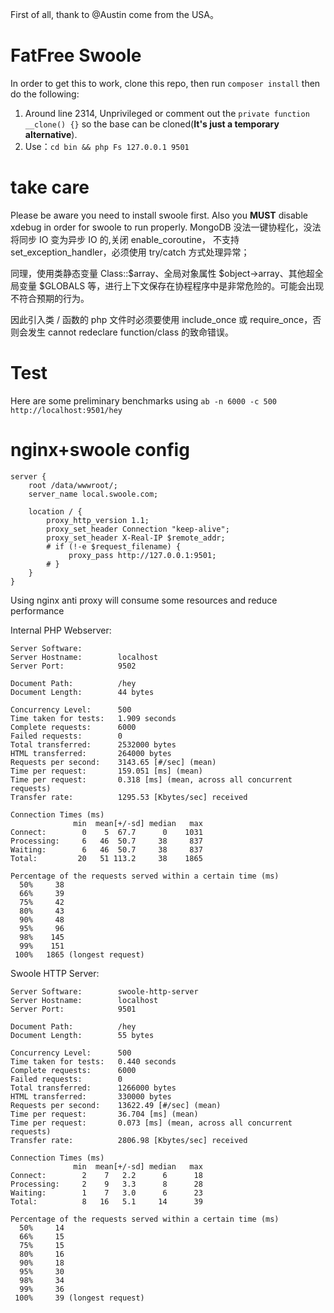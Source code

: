 First of all, thank to @Austin come from the USA。
# FatFree Swoole

In order to get this to work, clone this repo, then run `composer install` then do the following:
1. Around line 2314, Unprivileged or comment out the `private function __clone() {}` so the base can be cloned(**It's just a temporary alternative**).
2. Use：`cd bin && php Fs 127.0.0.1 9501`

# take care
Please be aware you need to install swoole first. Also you **MUST** disable xdebug in order for swoole to run properly.
MongoDB 没法一键协程化，没法将同步 IO 变为异步 IO 的,关闭 enable_coroutine，
不支持 set_exception_handler，必须使用 try/catch 方式处理异常；

同理，使用类静态变量 Class::$array、全局对象属性 $object->array、其他超全局变量 $GLOBALS 等，进行上下文保存在协程程序中是非常危险的。可能会出现不符合预期的行为。

因此引入类 / 函数的 php 文件时必须要使用 include_once 或 require_once，否则会发生 cannot redeclare function/class 的致命错误。


# Test
Here are some preliminary benchmarks using `ab -n 6000 -c 500 http://localhost:9501/hey`

# nginx+swoole config
```
server {
    root /data/wwwroot/;
    server_name local.swoole.com;

    location / {
        proxy_http_version 1.1;
        proxy_set_header Connection "keep-alive";
        proxy_set_header X-Real-IP $remote_addr;
        # if (!-e $request_filename) {
             proxy_pass http://127.0.0.1:9501;
        # }
    }
}
```
Using nginx anti proxy will consume some resources and reduce performance

Internal PHP Webserver:
```
Server Software:        
Server Hostname:        localhost
Server Port:            9502

Document Path:          /hey
Document Length:        44 bytes

Concurrency Level:      500
Time taken for tests:   1.909 seconds
Complete requests:      6000
Failed requests:        0
Total transferred:      2532000 bytes
HTML transferred:       264000 bytes
Requests per second:    3143.65 [#/sec] (mean)
Time per request:       159.051 [ms] (mean)
Time per request:       0.318 [ms] (mean, across all concurrent requests)
Transfer rate:          1295.53 [Kbytes/sec] received

Connection Times (ms)
              min  mean[+/-sd] median   max
Connect:        0    5  67.7      0    1031
Processing:     6   46  50.7     38     837
Waiting:        6   46  50.7     38     837
Total:         20   51 113.2     38    1865

Percentage of the requests served within a certain time (ms)
  50%     38
  66%     39
  75%     42
  80%     43
  90%     48
  95%     96
  98%    145
  99%    151
 100%   1865 (longest request)

```

Swoole HTTP Server:
```
Server Software:        swoole-http-server
Server Hostname:        localhost
Server Port:            9501

Document Path:          /hey
Document Length:        55 bytes

Concurrency Level:      500
Time taken for tests:   0.440 seconds
Complete requests:      6000
Failed requests:        0
Total transferred:      1266000 bytes
HTML transferred:       330000 bytes
Requests per second:    13622.49 [#/sec] (mean)
Time per request:       36.704 [ms] (mean)
Time per request:       0.073 [ms] (mean, across all concurrent requests)
Transfer rate:          2806.98 [Kbytes/sec] received

Connection Times (ms)
              min  mean[+/-sd] median   max
Connect:        2    7   2.2      6      18
Processing:     2    9   3.3      8      28
Waiting:        1    7   3.0      6      23
Total:          8   16   5.1     14      39

Percentage of the requests served within a certain time (ms)
  50%     14
  66%     15
  75%     15
  80%     16
  90%     18
  95%     30
  98%     34
  99%     36
 100%     39 (longest request)
```
